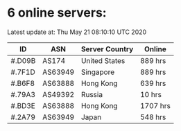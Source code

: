 # 6 online servers:

Latest update at: Thu May 21 08:10:10 UTC 2020

| ID | ASN | Server Country | Online |
| -- | --- | -------------- | ------ |
| #.D09B | AS174 | United States | 889 hrs |
| #.7F1D | AS63949 | Singapore | 889 hrs |
| #.B6F8 | AS63888 | Hong Kong | 639 hrs |
| #.79A3 | AS49392 | Russia | 10 hrs |
| #.BD3E | AS63888 | Hong Kong | 1707 hrs |
| #.2A79 | AS63949 | Japan | 548 hrs |

